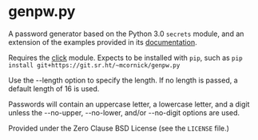 # genpw.py

A password generator based on the Python 3.0 `secrets` module, and an
extension of the examples provided in its
[documentation](https://docs.python.org/3/library/secrets.html).

Requires the [click](https://palletsprojects.com/p/click/) module.
Expects to be installed with `pip`, such as
`pip install git+https://git.sr.ht/~mcornick/genpw.py`

Use the --length option to specify the length. If no length is passed, a
default length of 16 is used.

Passwords will contain an uppercase letter, a lowercase letter, and a
digit unless the --no-upper, --no-lower, and/or --no-digit options are
used.

Provided under the Zero Clause BSD License (see the `LICENSE` file.)
